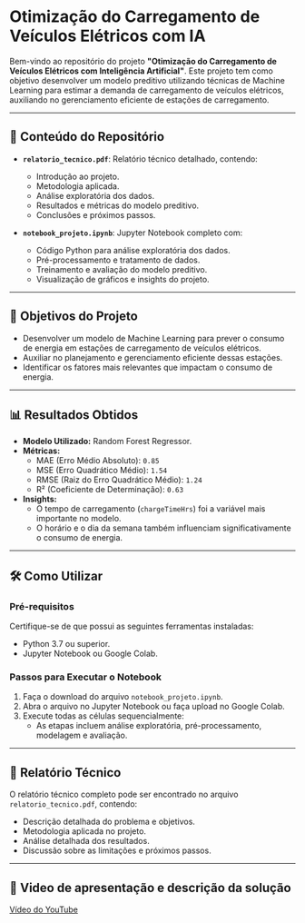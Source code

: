 # **Otimização do Carregamento de Veículos Elétricos com IA**

Bem-vindo ao repositório do projeto **"Otimização do Carregamento de Veículos Elétricos com Inteligência Artificial"**. Este projeto tem como objetivo desenvolver um modelo preditivo utilizando técnicas de Machine Learning para estimar a demanda de carregamento de veículos elétricos, auxiliando no gerenciamento eficiente de estações de carregamento.

---

## **📂 Conteúdo do Repositório**

- **`relatorio_tecnico.pdf`**: Relatório técnico detalhado, contendo:
  - Introdução ao projeto.
  - Metodologia aplicada.
  - Análise exploratória dos dados.
  - Resultados e métricas do modelo preditivo.
  - Conclusões e próximos passos.

- **`notebook_projeto.ipynb`**: Jupyter Notebook completo com:
  - Código Python para análise exploratória dos dados.
  - Pré-processamento e tratamento de dados.
  - Treinamento e avaliação do modelo preditivo.
  - Visualização de gráficos e insights do projeto.

---

## **🚀 Objetivos do Projeto**

- Desenvolver um modelo de Machine Learning para prever o consumo de energia em estações de carregamento de veículos elétricos.
- Auxiliar no planejamento e gerenciamento eficiente dessas estações.
- Identificar os fatores mais relevantes que impactam o consumo de energia.

---

## **📊 Resultados Obtidos**

- **Modelo Utilizado:** Random Forest Regressor.
- **Métricas:**
  - MAE (Erro Médio Absoluto): `0.85`
  - MSE (Erro Quadrático Médio): `1.54`
  - RMSE (Raiz do Erro Quadrático Médio): `1.24`
  - R² (Coeficiente de Determinação): `0.63`
- **Insights:**
  - O tempo de carregamento (`chargeTimeHrs`) foi a variável mais importante no modelo.
  - O horário e o dia da semana também influenciam significativamente o consumo de energia.

---

## **🛠️ Como Utilizar**

### **Pré-requisitos**
Certifique-se de que possui as seguintes ferramentas instaladas:
- Python 3.7 ou superior.
- Jupyter Notebook ou Google Colab.

### **Passos para Executar o Notebook**
1. Faça o download do arquivo `notebook_projeto.ipynb`.
2. Abra o arquivo no Jupyter Notebook ou faça upload no Google Colab.
3. Execute todas as células sequencialmente:
   - As etapas incluem análise exploratória, pré-processamento, modelagem e avaliação.

---

## **📄 Relatório Técnico**

O relatório técnico completo pode ser encontrado no arquivo `relatorio_tecnico.pdf`, contendo:
- Descrição detalhada do problema e objetivos.
- Metodologia aplicada no projeto.
- Análise detalhada dos resultados.
- Discussão sobre as limitações e próximos passos.

---

## **🎥 Video de apresentação e descrição da solução**
[Vídeo do YouTube](https://youtu.be/Io9IKAeK3zU)
